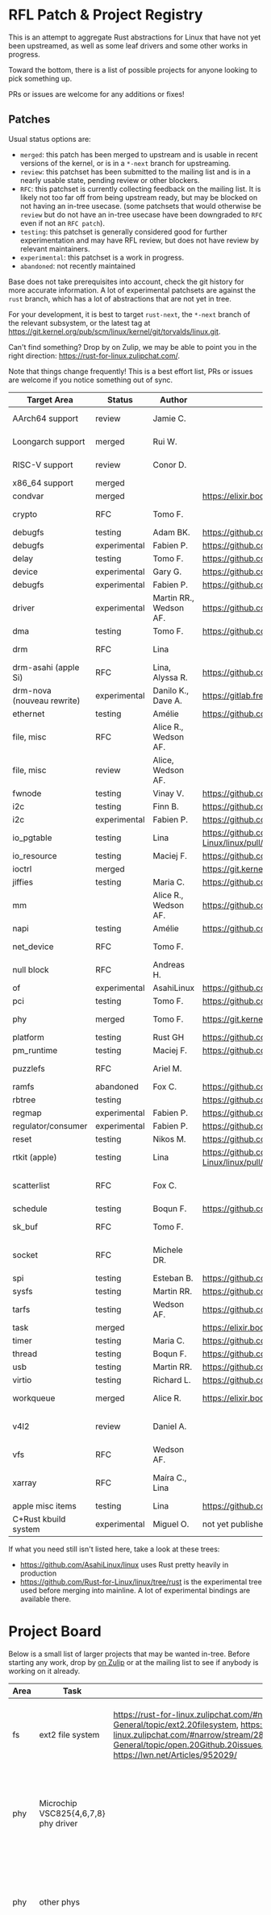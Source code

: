 # RFL Patch & Project Registry

This is an attempt to aggregate Rust abstractions for Linux that have not yet
been upstreamed, as well as some leaf drivers and some other works in
progress.

Toward the bottom, there is a list of possible projects for anyone looking to
pick something up.

PRs or issues are welcome for any additions or fixes!

## Patches

Usual status options are:
- `merged`: this patch has been merged to upstream and is usable in
  recent versions of the kernel, or is in a `*-next` branch for upstreaming.
- `review`: this patchset has been submitted to the mailing list and is
  in a nearly usable state, pending review or other blockers.
- `RFC`: this patchset is currently collecting feedback on the mailing
  list. It is likely not too far off from being upstream ready, but may
  be blocked on not having an in-tree usecase. (some patchsets that
  would otherwise be `review` but do not have an in-tree usecase have
  been downgraded to `RFC` even if not an `RFC patch`).
- `testing`: this patchset is generally considered good for further
  experimentation and may have RFL review, but does not have review
  by relevant maintainers.
- `experimental`: this patchset is a work in progress.
- `abandoned`: not recently maintained

Base does not take prerequisites into account, check the git history for
more accurate information. A lot of experimental patchsets are against the
`rust` branch, which has a lot of abstractions that are not yet in tree.

For your development, it is best to target `rust-next`, the `*-next`
branch of the relevant subsystem, or the latest tag at
<https://git.kernel.org/pub/scm/linux/kernel/git/torvalds/linux.git>.

Can't find something? Drop by on Zulip, we may be able to point you in the
right direction: <https://rust-for-linux.zulipchat.com/>.

Note that things change frequently! This is a best effort list, PRs or
issues are welcome if you notice something out of sync.

| Target Area | Status | Author | Git Link | Mailing List Link | Base |
|---|---|---|---|---|---|
| AArch64 support | review | Jamie C. | | https://lore.kernel.org/rust-for-linux/20231020155056.3495121-1-Jamie.Cunliffe@arm.com/ | |
| Loongarch support | merged | Rui W. | | https://lore.kernel.org/rust-for-linux/20240108032117.215171-1-wangrui@loongson.cn/ | merged |
| RISC-V support | review | Conor D. | | https://lore.kernel.org/rust-for-linux/20230307102441.94417-1-conor.dooley@microchip.com/ | |
| x86_64 support | merged | | | | merged |
| condvar | merged | | https://elixir.bootlin.com/linux/v6.4/source/rust/kernel/sync/condvar.rs | | merged |
| crypto | RFC | Tomo F. | | https://lore.kernel.org/rust-for-linux/20230615142311.4055228-1-fujita.tomonori@gmail.com/ | `rust-6.5` |
| debugfs | testing | Adam BK. | https://github.com/Rust-for-Linux/linux/pull/885 | | `rust` |
| debugfs | experimental | Fabien P. | https://github.com/Rust-for-Linux/linux/pull/1041 | | `rust-next` |
| delay | testing | Tomo F. | https://github.com/Rust-for-Linux/linux/pull/920 | | `rust` |
| device | experimental | Gary G. | https://github.com/nbdd0121/linux/tree/device | | |
| debugfs | experimental | Fabien P. | https://github.com/Fabo/linux/tree/fparent/rust-debugfs | | |
| driver | experimental | Martin RR., Wedson AF. | https://github.com/YakoYakoYokuYoku/linux/commit/36d63c70f80c1f4486423d75dcc5f4b890b10dd4 | | |
| dma | testing | Tomo F. | https://github.com/Rust-for-Linux/linux/pull/901 | | `rust` |
| drm | RFC | Lina | | https://lore.kernel.org/rust-for-linux/20230307-rust-drm-v1-0-917ff5bc80a8@asahilina.net/ | `6.3-rc1` |
| drm-asahi (apple Si) | RFC | Lina, Alyssa R. | https://github.com/AsahiLinux/linux/tree/asahi/drivers/gpu/drm/asahi | https://lore.kernel.org/rust-for-linux/20230307-rust-drm-v1-0-917ff5bc80a8@asahilina.net/ (in links) | `6.6` |
| drm-nova (nouveau rewrite) | experimental | Danilo K., Dave A. | https://gitlab.freedesktop.org/dakr/nova | | |
| ethernet | testing | Amélie | https://github.com/Rust-for-Linux/linux/pull/1014 | | `rust` |
| file, misc | RFC | Alice R., Wedson AF. | | https://lore.kernel.org/rust-for-linux/20230720152820.3566078-1-aliceryhl@google.com/ | `rust-next` |
| file, misc | review | Alice, Wedson AF. | | https://lore.kernel.org/rust-for-linux/20240118-alice-file-v3-0-9694b6f9580c@google.com/ | `rust-6.8` |
| fwnode | testing | Vinay V. | https://github.com/Rust-for-Linux/linux/pull/925 | | `rust` |
| i2c | testing | Finn B. | https://github.com/Rust-for-Linux/linux/pull/946 | | `rust` |
| i2c | experimental | Fabien P. | https://github.com/Fabo/linux/tree/fparent/rust-i2c | | `rust-next` |
| io_pgtable | testing | Lina | https://github.com/Rust-for-Linux/linux/pull/952/commits/f476b2b052165a40eed0a8fcb86b56f794ee62d8 | | `rust-next` |
| io_resource | testing | Maciej F. | https://github.com/Rust-for-Linux/linux/pull/682 | | `rust` |
| ioctrl | merged | | https://git.kernel.org/pub/scm/linux/kernel/git/torvalds/linux.git/tree/rust/kernel/ioctl.rs | | merged |
| jiffies | testing | Maria C. | https://github.com/Rust-for-Linux/linux/pull/982 | | `rust` |
| mm | | Alice R., Wedson AF. | https://github.com/Darksonn/linux/commit/7ba95d4fc5a8442ef5eb428b64109116717f7e47 | | |
| napi | testing | Amélie | https://github.com/Rust-for-Linux/linux/pull/1018 | | `rust` |
| net_device | RFC | Tomo F. | | https://lore.kernel.org/netdev/20230613045326.3938283-1-fujita.tomonori@gmail.com/ | `rust-6.5` |
| null block | RFC | Andreas H. | | https://lore.kernel.org/rust-for-linux/20230503090708.2524310-1-nmi@metaspace.dk/ | `rust-6.4` |
| of | experimental | AsahiLinux | https://github.com/AsahiLinux/linux/blob/gpu/rust-for-later/rust/kernel/of.rs | | |
| pci | testing | Tomo F. | https://github.com/Rust-for-Linux/linux/pull/856 | | `rust` |
| phy | merged | Tomo F. | https://git.kernel.org/pub/scm/linux/kernel/git/torvalds/linux.git/tree/rust/kernel/net/phy.rs | https://lore.kernel.org/rust-for-linux/20231026001050.1720612-1-fujita.tomonori@gmail.com/ | merged |
| platform | testing | Rust GH | https://github.com/Rust-for-Linux/linux/blob/rust/rust/kernel/platform.rs | | `rust` |
| pm_runtime | testing | Maciej F. | https://github.com/Rust-for-Linux/linux/pull/700 | | `rust` |
| puzzlefs | RFC | Ariel M. | | https://lore.kernel.org/rust-for-linux/20230726164535.230515-1-amiculas@cisco.com/ | `puzzlefs_dependencies` |
| ramfs | abandoned | Fox C. | https://github.com/Rust-for-Linux/linux/pull/409 | | `rust` |
| rbtree | testing | | https://github.com/Darksonn/linux/commit/edb94cbf99f6d35bca05e052e997542f07c085ab | | |
| regmap | experimental | Fabien P. | https://github.com/Fabo/linux/tree/fparent/rust-regmap-dev | | |
| regulator/consumer | experimental | Fabien P. | https://github.com/Rust-for-Linux/linux/pull/1040 | | `rust-dev` |
| reset | testing | Nikos M. | https://github.com/Rust-for-Linux/linux/pull/933 | | `rust` |
| rtkit (apple) | testing | Lina | https://github.com/Rust-for-Linux/linux/pull/952/commits/f7708d02efab0d96e56f78d7e6dfa56adc948ef4 | | `rust-next` |
| scatterlist | RFC | Fox C. | | https://lore.kernel.org/rust-for-linux/20230610104909.3202958-1-changxian.cqs@antgroup.com/ | |
| schedule | testing | Boqun F. | https://github.com/Rust-for-Linux/linux/pull/861 | | `rust` |
| sk_buf | RFC | Tomo F. | | https://lore.kernel.org/netdev/20230613045326.3938283-1-fujita.tomonori@gmail.com/ | `rust-6.5` |
| socket | RFC | Michele DR. | | https://lore.kernel.org/rust-for-linux/20230814092302.1903203-1-dallerivemichele@gmail.com/ | `rust-next` |
| spi | testing | Esteban B. | https://github.com/Rust-for-Linux/linux/pull/264 | | `rust-next` |
| sysfs | testing | Martin RR. | https://github.com/YakoYakoYokuYoku/linux/commits/sysfs-support | | |
| tarfs | testing | Wedson AF. | https://github.com/Rust-for-Linux/linux/pull/1037 | | `rust-next` |
| task | merged | | https://elixir.bootlin.com/linux/v6.4/source/rust/kernel/task.rs | | merged |
| timer | testing | Maria C. | https://github.com/Rust-for-Linux/linux/pull/982 | | `rust` |
| thread | testing | Boqun F. | https://github.com/Rust-for-Linux/linux/pull/109 | | `rust` |
| usb | testing | Martin RR. | https://github.com/Rust-for-Linux/linux/pull/884 | | `rust` |
| virtio | testing | Richard L. | https://github.com/Rust-for-Linux/linux/pull/886 | | `rust` |
| workqueue | merged | Alice R. | https://elixir.bootlin.com/linux/v6.7/source/rust/kernel/workqueue.rs | https://lore.kernel.org/rust-for-linux/20230828104807.1581592-1-aliceryhl@google.com/ | merged |
| v4l2 | review | Daniel A. | | https://lore.kernel.org/rust-for-linux/20230406215615.122099-1-daniel.almeida@collabora.com/ | `rust` |
| vfs | RFC | Wedson AF. | | https://lore.kernel.org/rust-for-linux/20231018122518.128049-1-wedsonaf@gmail.com/#t | |
| xarray | RFC | Maíra C., Lina | | https://lore.kernel.org/rust-for-linux/ZacW_e1mnNi6hT7M@boqun-archlinux/T/#m7231cc4d238de3930f1092dd1ab123c4ffe2315a | `rust-next` |
| apple misc items | testing | Lina | https://github.com/Rust-for-Linux/linux/pull/964 | | `rust-next` |
| C+Rust kbuild system | experimental | Miguel O. | not yet published | | |

<!-- | | | | | | | -->

If what you need still isn't listed here, take a look at these trees:

- https://github.com/AsahiLinux/linux uses Rust pretty heavily in production
- https://github.com/Rust-for-Linux/linux/tree/rust is the experimental tree
  used before merging into mainline. A lot of experimental bindings are
  available there.

# Project Board

Below is a small list of larger projects that may be wanted in-tree. Before
starting any work, drop by [on Zulip](https://rust-for-linux.zulipchat.com/)
or at the mailing list to see if anybody is working on it already.

| Area | Task | Discussion | Notes |
|---|---|---|---|
| fs | ext2 file system | https://rust-for-linux.zulipchat.com/#narrow/stream/288089-General/topic/ext2.20filesystem, https://rust-for-linux.zulipchat.com/#narrow/stream/288089-General/topic/open.20Github.20issues.20are.20nearly.20all.20merged.20and.20solved.2E, https://lwn.net/Articles/952029/ | Reply to the Zulip topic if interested, this may wind up being a collaboration |
| phy | Microchip VSC825{4,6,7,8} phy driver |  | Open a Zulip topic and tag Shashwat and Trevor if interested (or email the list) |
| phy | other phys |  | Any phys that are not yet supported by the kernel may be willing to accept Rust drivers |
| tc | ? |  | Traffic control expressed interest in using Rust, need to figure out exactly where... |

Aside from these larger projects, there are other ways to get involved both
in the kernel and externally:

- Work on issues listed in the GitHub tracker:
  <https://github.com/Rust-for-Linux/linux/issues>.
- Provide reviews on the mailing list.
- Ask maintainers of the above patches if they are looking for help.
- Build and test mailing list patchsets.
- 
- Support development of ecosystem tools (rustc, rustdoc, bindgen, etc.). RFL
  tracks some wanted features in GitHub meta issues:
  <https://github.com/Rust-for-Linux/linux/issues?q=is%3Aissue+is%3Aopen+wanted+features+label%3Ameta>
- Help contribute to `klint`, `pinned-init`, or `coccinelle` for Rust, all
  linked here: <https://rust-for-linux.com/contributing>
- Help contribute to Rust-GCC tooling, [`rustc_codegen_gcc`](https://github.com/rust-lang/rustc_codegen_gcc)
  or [`gccrs`](https://github.com/Rust-GCC/gccrs).
- Reach out to hardware manufacturers and see if they are interested in new
  drivers.
- Help get Rust support working and tested on more platforms.
- Write about RFL. Tutorials and good documentation help lower the barrier to
  entry.
